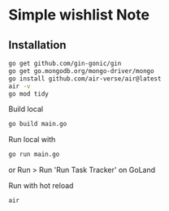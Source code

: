 # Simple wishlist Note

## Installation

```sh
go get github.com/gin-gonic/gin
go get go.mongodb.org/mongo-driver/mongo
go install github.com/air-verse/air@latest
air -v
go mod tidy
```

Build local

```sh
go build main.go
```

Run local with
```sh
go run main.go
```
or Run > Run 'Run Task Tracker' on GoLand

Run with hot reload
```sh 
air
```

